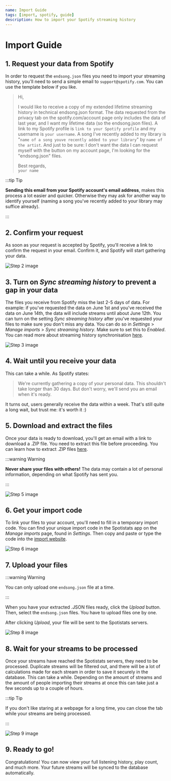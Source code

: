 ```yaml
---
name: Import Guide
tags: [import, spotify, guide]
description: How to import your Spotify streaming history
---
```


# Import Guide

## 1. Request your data from Spotify

In order to request the `endsong.json` files you need to import your streaming history, you'll need to send a simple email to `support@spotify.com`. You can use the template below if you like.

> Hi,
>
> I would like to receive a copy of my extended lifetime streaming history in technical endsong.json format. The data requested from the privacy tab on the spotify.com/account page only includes the data of last year, and I want my lifetime data (so the endsong.json files). A link to my Spotify profile is `link to your Spotify profile` and my username is `your username`. A song I've recently added to my library is "`name of a song youve recently added to your library`" by `name of the artist`.
> And just to be sure: I don't want the data I can request myself with the button on my account page, I'm looking for the "endsong.json" files.
>
> Best regards, <br /> `your name`

:::tip Tip

**Sending this email from your Spotify account's email address**, makes this process a lot easier and quicker. Otherwise they may ask for another way to identify yourself (naming a song you've recently added to your library may suffice already).

:::

## 2. Confirm your request

As soon as your request is accepted by Spotify, you'll receive a link to confirm the request in your email. Confirm it, and Spotify will start gathering your data.

![Step 2 image](./step-2.png)

## 3. Turn on _Sync streaming history_ to prevent a gap in your data

The files you receive from Spotify miss the last 2-5 days of data. For example: if you've requested the data on June 1st and you've received the data on June 14th, the data will include streams until about June 12th. You can turn on the setting _Sync streaming history_ after you've requested your files to make sure you don't miss any data. You can do so in _Settings_ > _Manage imports_ > _Sync streaming history_. Make sure to set this to _Enabled_. You can read more about streaming history synchronisation [here](../streams/sync).

![Step 3 image](./step-3.png#smaller-step3)

## 4. Wait until you receive your data

This can take a while. As Spotify states:

> We're currently gathering a copy of your personal data. This shouldn't take longer than 30 days. But don't worry, we'll send you an email when it's ready.

It turns out, users generally receive the data within a week. That's still quite a long wait, but trust me: it's worth it :)

## 5. Download and extract the files

Once your data is ready to download, you'll get an email with a link to download a .ZIP file. You need to extract this file before proceeding. You can learn how to extract .ZIP files [here](https://www.youtube.com/watch?v=do3u3tXAbWQ).

:::warning Warning

**Never share your files with others!** The data may contain a lot of personal information, depending on what Spotify has sent you.

:::

![Step 5 image](./step-5.png)

## 6. Get your import code

To link your files to your account, you'll need to fill in a temporary import code. You can find your unique import code in the Spotistats app on the _Manage imports_ page, found in _Settings_. Then copy and paste or type the code into the [import website](https://spotistats.app/import/).

![Step 6 image](./step-6.png)

## 7. Upload your files

:::warning Warning

You can only upload one `endsong.json` file at a time.

:::

When you have your extracted .JSON files ready, click the _Upload_ button. Then, select the `endsong.json` files. You have to upload files one by one.

After clicking _Upload_, your file will be sent to the Spotistats servers.

![Step 8 image](./step-8.png)

## 8. Wait for your streams to be processed

Once your streams have reached the Spotistats servers, they need to be processed. Duplicate streams will be filtered out, and there will be a lot of calculations made for each stream in order to save it securely in the database. This can take a while. Depending on the amount of streams and the amount of people importing their streams at once this can take just a few seconds up to a couple of hours.

:::tip Tip

If you don't like staring at a webpage for a long time, you can close the tab while your streams are being processed.

:::

![Step 9 image](./step-9.png)

## 9. Ready to go!

Congratulations! You can now view your full listening history, play count, and much more. Your future streams will be synced to the database automatically.
